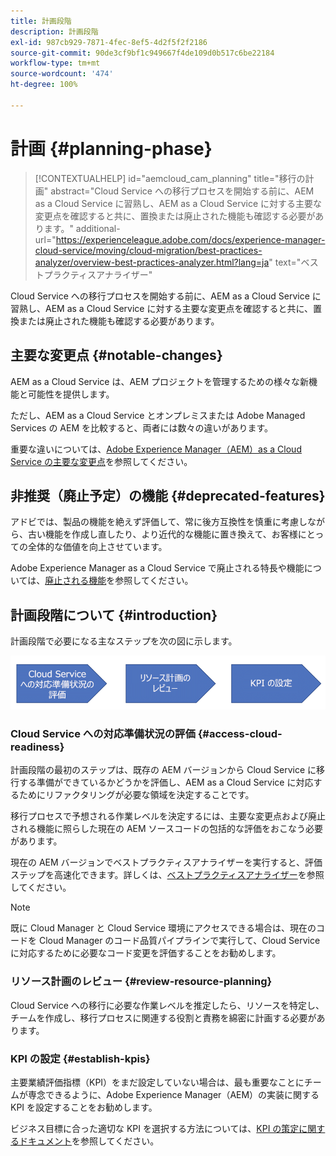 ```yaml
---
title: 計画段階
description: 計画段階
exl-id: 987cb929-7871-4fec-8ef5-4d2f5f2f2186
source-git-commit: 90de3cf9bf1c949667f4de109d0b517c6be22184
workflow-type: tm+mt
source-wordcount: '474'
ht-degree: 100%

---
```


# 計画 {#planning-phase}

>[!CONTEXTUALHELP]
>id="aemcloud_cam_planning"
>title="移行の計画"
>abstract="Cloud Service への移行プロセスを開始する前に、AEM as a Cloud Service に習熟し、AEM as a Cloud Service に対する主要な変更点を確認すると共に、置換または廃止された機能も確認する必要があります。"
>additional-url="https://experienceleague.adobe.com/docs/experience-manager-cloud-service/moving/cloud-migration/best-practices-analyzer/overview-best-practices-analyzer.html?lang=ja" text="ベストプラクティスアナライザー"

Cloud Service への移行プロセスを開始する前に、AEM as a Cloud Service に習熟し、AEM as a Cloud Service に対する主要な変更点を確認すると共に、置換または廃止された機能も確認する必要があります。

## 主要な変更点 {#notable-changes}

AEM as a Cloud Service は、AEM プロジェクトを管理するための様々な新機能と可能性を提供します。

ただし、AEM as a Cloud Service とオンプレミスまたは Adobe Managed Services の AEM を比較すると、両者には数々の違いがあります。

重要な違いについては、[Adobe Experience Manager（AEM）as a Cloud Service の主要な変更点](https://docs.adobe.com/content/help/ja-JP/experience-manager-cloud-service/release-notes/aem-cloud-changes.html)を参照してください。

## 非推奨（廃止予定）の機能 {#deprecated-features}

アドビでは、製品の機能を絶えず評価して、常に後方互換性を慎重に考慮しながら、古い機能を作成し直したり、より近代的な機能に置き換えて、お客様にとっての全体的な価値を向上させています。

Adobe Experience Manager as a Cloud Service で廃止される特長や機能については、[廃止される機能](https://docs.adobe.com/content/help/ja-JP/experience-manager-cloud-service/release-notes/deprecated-removed-features.html#deprecated-features)を参照してください。

## 計画段階について {#introduction}

計画段階で必要になる主なステップを次の図に示します。

![画像](/help/move-to-cloud-service/assets/planning-phaseimg1.png)

### Cloud Service への対応準備状況の評価 {#access-cloud-readiness}

計画段階の最初のステップは、既存の AEM バージョンから Cloud Service に移行する準備ができているかどうかを評価し、AEM as a Cloud Service に対応するためにリファクタリングが必要な領域を決定することです。

移行プロセスで予想される作業レベルを決定するには、主要な変更点および廃止される機能に照らした現在の AEM ソースコードの包括的な評価をおこなう必要があります。

現在の AEM バージョンでベストプラクティスアナライザーを実行すると、評価ステップを高速化できます。詳しくは、[ベストプラクティスアナライザー](/help/move-to-cloud-service/best-practices-analyzer/overview-best-practices-analyzer.md)を参照してください。

>[!NOTE]
>既に Cloud Manager と Cloud Service 環境にアクセスできる場合は、現在のコードを Cloud Manager のコード品質パイプラインで実行して、Cloud Service に対応するために必要なコード変更を評価することをお勧めします。

### リソース計画のレビュー {#review-resource-planning}

Cloud Service への移行に必要な作業レベルを推定したら、リソースを特定し、チームを作成し、移行プロセスに関連する役割と責務を綿密に計画する必要があります。

### KPI の設定 {#establish-kpis}

主要業績評価指標（KPI）をまだ設定していない場合は、最も重要なことにチームが専念できるように、Adobe Experience Manager（AEM）の実装に関する KPI を設定することをお勧めします。

ビジネス目標に合った適切な KPI を選択する方法については、[KPI の策定に関するドキュメント](https://guided.adobe.com/welcome/aem/part6.html)を参照してください。
